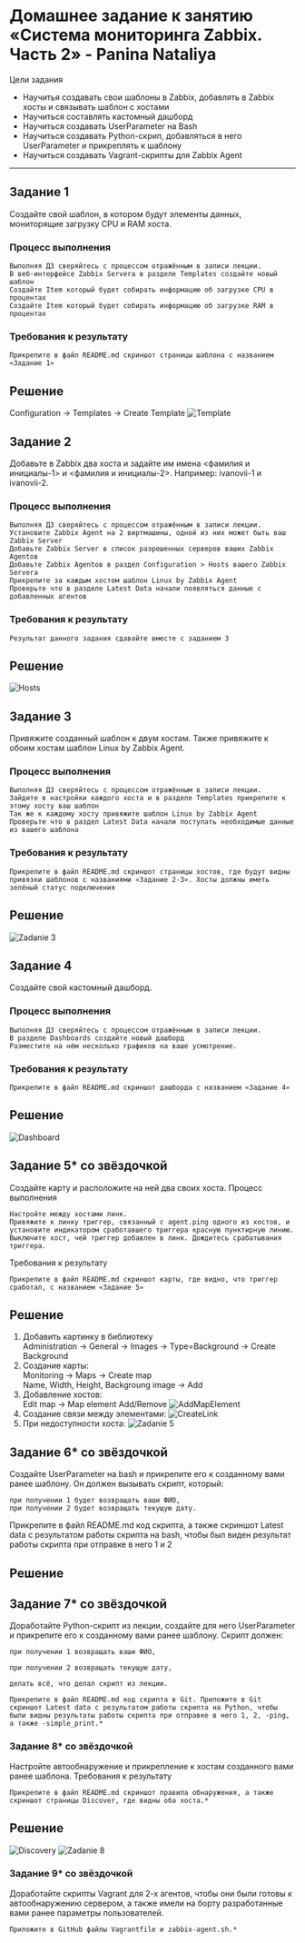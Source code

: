 # Домашнее задание к занятию «Система мониторинга Zabbix. Часть 2» - Panina Nataliya
Цели задания  
- Научитья создавать свои шаблоны в Zabbix, добавлять в Zabbix хосты и связывать шаблон с хостами
- Научиться составлять кастомный дашборд
- Научиться создавать UserParameter на Bash
- Научиться создавать Python-скрип, добавляться в него UserParameter и прикреплять к шаблону
- Научиться создавать Vagrant-скрипты для Zabbix Agent
---
## Задание 1

Создайте свой шаблон, в котором будут элементы данных, мониторящие загрузку CPU и RAM хоста.
### Процесс выполнения

    Выполняя ДЗ сверяйтесь с процессом отражённым в записи лекции.
    В веб-интерфейсе Zabbix Servera в разделе Templates создайте новый шаблон
    Создайте Item который будет собирать информацию об загрузке CPU в процентах
    Создайте Item который будет собирать информацию об загрузке RAM в процентах

### Требования к результату

    Прикрепите в файл README.md скриншот страницы шаблона с названием «Задание 1»
## Решение
Configuration -> Templates -> Create Template
![Template](https://github.com/nataliya-panina/zabbix1/blob/main/img/Zadanie1.png)
## Задание 2

Добавьте в Zabbix два хоста и задайте им имена <фамилия и инициалы-1> и <фамилия и инициалы-2>. Например: ivanovii-1 и ivanovii-2.
### Процесс выполнения

    Выполняя ДЗ сверяйтесь с процессом отражённым в записи лекции.
    Установите Zabbix Agent на 2 виртмашины, одной из них может быть ваш Zabbix Server
    Добавьте Zabbix Server в список разрешенных серверов ваших Zabbix Agentов
    Добавьте Zabbix Agentов в раздел Configuration > Hosts вашего Zabbix Servera
    Прикрепите за каждым хостом шаблон Linux by Zabbix Agent
    Проверьте что в разделе Latest Data начали появляться данные с добавленных агентов

### Требования к результату

    Результат данного задания сдавайте вместе с заданием 3
## Решение

![Hosts](https://github.com/nataliya-panina/zabbix1/blob/main/img/zadanie2.png)

## Задание 3

Привяжите созданный шаблон к двум хостам. Также привяжите к обоим хостам шаблон Linux by Zabbix Agent.
### Процесс выполнения

    Выполняя ДЗ сверяйтесь с процессом отражённым в записи лекции.
    Зайдите в настройки каждого хоста и в разделе Templates прикрепите к этому хосту ваш шаблон
    Так же к каждому хосту привяжите шаблон Linux by Zabbix Agent
    Проверьте что в раздел Latest Data начали поступать необходимые данные из вашего шаблона

### Требования к результату

    Прикрепите в файл README.md скриншот страницы хостов, где будут видны привязки шаблонов с названиями «Задание 2-3». Хосты должны иметь зелёный статус подключения
## Решение
![Zadanie 3](https://github.com/nataliya-panina/zabbix1/blob/main/img/Zadanie3.png)

## Задание 4

Создайте свой кастомный дашборд.
### Процесс выполнения

    Выполняя ДЗ сверяйтесь с процессом отражённым в записи лекции.
    В разделе Dashboards создайте новый дашборд
    Разместите на нём несколько графиков на ваше усмотрение.

### Требования к результату

    Прикрепите в файл README.md скриншот дашборда с названием «Задание 4»
## Решение

![Dashboard](https://github.com/nataliya-panina/zabbix1/blob/main/img/Zadanie4.png)

## Задание 5* со звёздочкой

Создайте карту и расположите на ней два своих хоста.
Процесс выполнения

    Настройте между хостами линк.
    Привяжите к линку триггер, связанный с agent.ping одного из хостов, и установите индикатором сработавшего триггера красную пунктирную линию.
    Выключите хост, чей триггер добавлен в линк. Дождитесь срабатывания триггера.

Требования к результату

    Прикрепите в файл README.md скриншот карты, где видно, что триггер сработал, с названием «Задание 5»
## Решение
1. Добавить картинку в библиотеку  
    Administration -> General -> Images -> Type=Background -> Create Background
2. Создание карты:  
    Monitoring -> Maps -> Create map  
    Name, Width, Height, Backgroung image -> Add
3. Добавление хостов:  
    Edit map -> Map element Add/Remove
![AddMapElement](https://github.com/nataliya-panina/zabbix1/blob/main/img/AddMapElement.png)
4. Создание связи между элементами:
![CreateLink](https://github.com/nataliya-panina/zabbix1/blob/main/img/CreateLink.png)
5. При недоступности хоста:
![Zadanie 5](https://github.com/nataliya-panina/zabbix1/blob/main/img/zadanie5.png)    

## Задание 6* со звёздочкой
Создайте UserParameter на bash и прикрепите его к созданному вами ранее шаблону. Он должен вызывать скрипт, который:

    при получении 1 будет возвращать ваши ФИО,
    при получении 2 будет возвращать текущую дату.
Прикрепите в файл README.md код скрипта, а также скриншот Latest data с результатом работы скрипта на bash, чтобы был виден результат работы скрипта при отправке в него 1 и 2
## Решение



## Задание 7* со звёздочкой

Доработайте Python-скрипт из лекции, создайте для него UserParameter и прикрепите его к созданному вами ранее шаблону. Скрипт должен:

    при получении 1 возвращать ваши ФИО,

    при получении 2 возвращать текущую дату,

    делать всё, что делал скрипт из лекции.

    Прикрепите в файл README.md код скрипта в Git. Приложите в Git скриншот Latest data с результатом работы скрипта на Python, чтобы были видны результаты работы скрипта при отправке в него 1, 2, -ping, а также -simple_print.*
### Задание 8* со звёздочкой

Настройте автообнаружение и прикрепление к хостам созданного вами ранее шаблона.
Требования к результату

    Прикрепите в файл README.md скриншот правила обнаружения, а также скриншот страницы Discover, где видны оба хоста.*
## Решение
![Discovery](https://github.com/nataliya-panina/zabbix1/blob/main/img/DiscoveryRules.png) 
![Zadanie 8](https://github.com/nataliya-panina/zabbix1/blob/main/img/Zadanie8.png) 
### Задание 9* со звёздочкой

Доработайте скрипты Vagrant для 2-х агентов, чтобы они были готовы к автообнаружению сервером, а также имели на борту разработанные вами ранее параметры пользователей.

    Приложите в GitHub файлы Vagrantfile и zabbix-agent.sh.*
